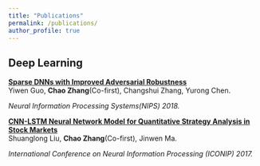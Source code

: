 ```yaml
---
title: "Publications"
permalink: /publications/
author_profile: true
---
```


## Deep Learning

<b>[Sparse DNNs with Improved Adversarial Robustness](http://pkuzc.github.io/publications/nips2018)</b> <br>
Yiwen Guo, <b>Chao Zhang</b>(Co-first), Changshui Zhang, Yurong Chen. 

<i>Neural Information Processing Systems(NIPS) 2018.</i>



<b>[CNN-LSTM Neural Network Model for
Quantitative Strategy Analysis in Stock Markets](http://pkuzc.github.io/publications/iconip2017)</b> <br>
Shuanglong Liu, <b>Chao Zhang</b>(Co-first), Jinwen Ma.

 <i> International Conference on Neural Information Processing (ICONIP) 2017.</i>

